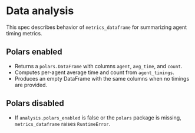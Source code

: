 # Data analysis

This spec describes behavior of `metrics_dataframe` for summarizing agent timing metrics.

## Polars enabled
- Returns a `polars.DataFrame` with columns `agent`, `avg_time`, and `count`.
- Computes per-agent average time and count from `agent_timings`.
- Produces an empty DataFrame with the same columns when no timings are provided.

## Polars disabled
- If `analysis.polars_enabled` is false or the `polars` package is missing, `metrics_dataframe` raises `RuntimeError`.
